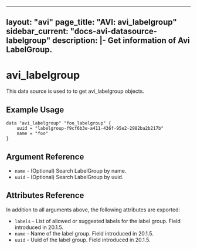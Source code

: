 <!--
    Copyright 2021 VMware, Inc.
    SPDX-License-Identifier: Mozilla Public License 2.0
-->
---
layout: "avi"
page_title: "AVI: avi_labelgroup"
sidebar_current: "docs-avi-datasource-labelgroup"
description: |-
  Get information of Avi LabelGroup.
---

# avi_labelgroup

This data source is used to to get avi_labelgroup objects.

## Example Usage

```hcl
data "avi_labelgroup" "foo_labelgroup" {
    uuid = "labelgroup-f9cf6b3e-a411-436f-95e2-2982ba2b217b"
    name = "foo"
}
```

## Argument Reference

* `name` - (Optional) Search LabelGroup by name.
* `uuid` - (Optional) Search LabelGroup by uuid.

## Attributes Reference

In addition to all arguments above, the following attributes are exported:

* `labels` - List of allowed or suggested labels for the label group. Field introduced in 20.1.5.
* `name` - Name of the label group. Field introduced in 20.1.5.
* `uuid` - Uuid of the label group. Field introduced in 20.1.5.

